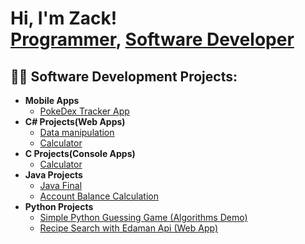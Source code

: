 <h1>Hi, I'm Zack! <br/><a href="https://github.com/Megakarp">Programmer</a>, <a href="https://www.linkedin.com/in/zacharydoubikin/">Software Developer</a>

<h2>👨‍💻 Software Development Projects:</h2>

- <b>Mobile Apps</b>
  - [PokeDex Tracker App](https://github.com/Megakarp/PokeDexTracker)
- <b>C# Projects(Web Apps)</b>
  - [Data manipulation](https://github.com/Megakarp/DataManipulation)
  - [Calculator](https://github.com/Megakarp/CSharp_Calculator)
- <b>C Projects(Console Apps)</b>
  - [Calculator](https://github.com/Megakarp/C_Calculator)
- <b>Java Projects</b>
  - [Java Final](https://github.com/Megakarp/JavaFinalExam)
  - [Account Balance Calculation](https://github.com/Megakarp/Account-Balance-Calculation)
- <b>Python Projects</b>
  - [Simple Python Guessing Game (Algorithms Demo)](https://github.com/Megakarp/SimplePythonGuessingGame)
  - [Recipe Search with Edaman Api (Web App)](https://github.com/maliksaunders/CIS408_2023_01_Recipe_App)

<!--
**Megakarp/Megkarp** is a ✨ _special_ ✨ repository because its `README.md` (this file) appears on your GitHub profile.

Here are some ideas to get you started:

- 🔭 I’m currently working on ...
- 🌱 I’m currently learning ...
- 👯 I’m looking to collaborate on ...
- 🤔 I’m looking for help with ...
- 💬 Ask me about ...
- 📫 How to reach me: ...
- 😄 Pronouns: ...
- ⚡ Fun fact: ...
-->

